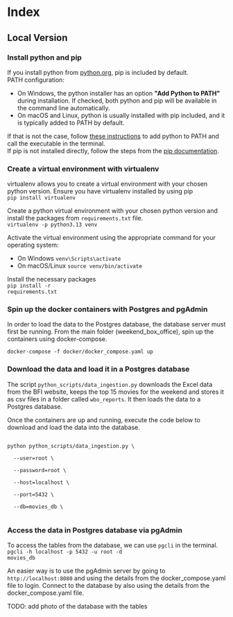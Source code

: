 # Index
## Local Version

### Install python and pip
If you install python from [python.org](https://www.python.org/downloads/), pip is included by default.<br>
PATH configuration:
- On Windows, the python installer has an option **"Add Python to PATH"** during installation. If checked, both python and pip will be available in the command line automatically.
- On macOS and Linux, python is usually installed with pip included, and it is typically added to PATH by default.

If that is not the case, follow [these instructions](https://realpython.com/add-python-to-path/) to add python to PATH and call the executable in the terminal.<br>
If pip is not installed directly, follow the steps from the [pip documentation](https://pip.pypa.io/en/stable/installation/).<br>


### Create a virtual environment with virtualenv
virtualenv allows you to create a virtual environment with your chosen python version. Ensure you have virtualenv installed by using pip<br>
<code>pip install virtualenv</code>

Create a python virtual environment with your chosen python version and install the packages from <code>requirements.txt</code> file.<br>
<code>virtualenv -p python3.13 venv</code>

Activate the virtual environment using the appropriate command for your operating system:<br>
- On Windows <code>venv\Scripts\activate</code>
- On macOS/Linux <code>source venv/bin/activate</code>


Install the necessary packages<br>
<code>pip install -r requirements.txt</code>


### Spin up the docker containers with Postgres and pgAdmin
In order to load the data to the Postgres database, the database server must first be running. 
From the main folder (weekend_box_office), spin up the containers using docker-compose.

<code>docker-compose -f docker/docker_compose.yaml up</code>


### Download the data and load it in a Postgres database
The script <code>python_scripts/data_ingestion.py</code> downloads the Excel data from the BFI website, keeps the top 15 movies for the weekend and stores it as csv files in a folder called <code>wbo_reports</code>. It then loads the data to a Postgres database.<br> 

Once the containers are up and running, execute the code below to download and load the data into the database.

<code>
python python_scripts/data_ingestion.py \<br>
  --user=root \<br>
  --password=root \<br>
  --host=localhost \<br>
  --port=5432 \<br>
  --db=movies_db \<br>
</code>


### Access the data in Postgres database via pgAdmin
To access the tables from the database, we can use <code>pgcli</code> in the terminal.<br>
<code>pgcli -h localhost -p 5432 -u root -d movies_db</code>

An easier way is to use the pgAdmin server by going to <code>http://localhost:8080</code> and using the details from the docker_compose.yaml file to login.
Connect to the database by also using the details from the docker_compose.yaml file.

TODO: add photo of the database with the tables